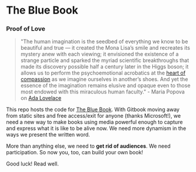 # The Blue Book

### Proof of Love

> "The human imagination is the seedbed of everything we know to be beautiful and true — it created the Mona Lisa’s smile and recreates its mystery anew with each viewing; it envisioned the existence of a strange particle and sparked the myriad scientific breakthroughs that made its discovery possible half a century later in the Higgs boson; it allows us to perform the psychoemotional acrobatics at the [heart of compassion](https://www.brainpickings.org/2015/01/08/karen-armstrong-compassion/) as we imagine ourselves in another’s shoes. And yet the essence of the imagination remains elusive and opaque even to those most endowed with this miraculous human faculty." - Maria Popova on [Ada Lovelace](https://www.brainpickings.org/2015/12/10/ada-lovelace-imagination/)


This repo hosts the code for [The Blue Book](https://thebluebook.co.za). With Gitbook moving away from static sites and free access/exit for anyone (thanks Microsoft!), we need a new way to make books using media powerful enough to capture and express what it is like to be alive now. We need more dynamism in the ways we present the written word.

More than anything else, we need to **get rid of audiences**. We need participation. So now you, too, can build your own book!

Good luck! Read well.